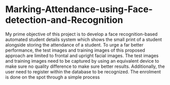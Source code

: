 # Marking-Attendance-using-Face-detection-and-Recognition
My prime objective of this project is to develop a face recognition-based automated student details system which shows the small print of a student alongside storing the attendance of a student. To urge a far better performance, the test images and training images of this proposed approach are limited to frontal and upright facial images. The test images and training images need to be captured by using an equivalent device to make sure no quality difference to make sure better results. Additionally, the user need to register within the database to be recognized. The enrolment is done on the spot through a simple process
